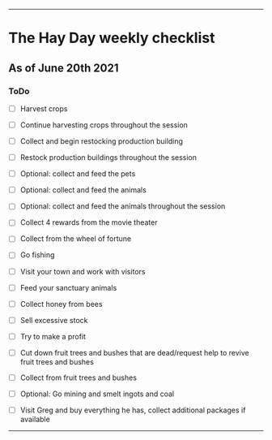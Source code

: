 
***

# The Hay Day weekly checklist

## As of June 20th 2021

### ToDo

- [ ] Harvest crops

- [ ] Continue harvesting crops throughout the session

- [ ] Collect and begin restocking production building

- [ ] Restock production buildings throughout the session

- [ ] Optional: collect and feed the pets

- [ ] Optional: collect and feed the animals

- [ ] Optional: collect and feed the animals throughout the session

- [ ] Collect 4 rewards from the movie theater

- [ ] Collect from the wheel of fortune

- [ ] Go fishing

- [ ] Visit your town and work with visitors

- [ ] Feed your sanctuary animals

- [ ] Collect honey from bees

- [ ] Sell excessive stock

- [ ] Try to make a profit

- [ ] Cut down fruit trees and bushes that are dead/request help to revive fruit trees and bushes

- [ ] Collect from fruit trees and bushes

- [ ] Optional: Go mining and smelt ingots and coal

- [ ] Visit Greg and buy everything he has, collect additional packages if available

***
